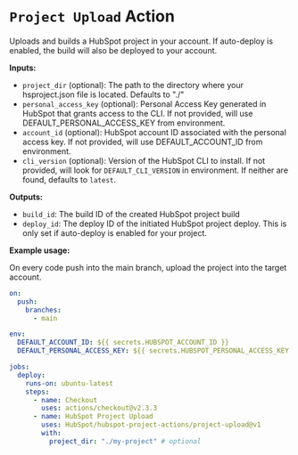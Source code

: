 # `Project Upload` Action

Uploads and builds a HubSpot project in your account. If auto-deploy is enabled, the build will also be deployed to your account.

**Inputs:**

- `project_dir` (optional): The path to the directory where your hsproject.json file is located. Defaults to "./"
- `personal_access_key` (optional): Personal Access Key generated in HubSpot that grants access to the CLI. If not provided, will use DEFAULT_PERSONAL_ACCESS_KEY from environment.
- `account_id` (optional): HubSpot account ID associated with the personal access key. If not provided, will use DEFAULT_ACCOUNT_ID from environment.
- `cli_version` (optional): Version of the HubSpot CLI to install. If not provided, will look for `DEFAULT_CLI_VERSION` in environment. If neither are found, defaults to `latest`.

**Outputs:**

- `build_id`: The build ID of the created HubSpot project build
- `deploy_id`: The deploy ID of the initiated HubSpot project deploy. This is only set if auto-deploy is enabled for your project.

**Example usage:**

On every code push into the main branch, upload the project into the target account.

```yaml
on:
  push:
    branches:
      - main

env:
  DEFAULT_ACCOUNT_ID: ${{ secrets.HUBSPOT_ACCOUNT_ID }}
  DEFAULT_PERSONAL_ACCESS_KEY: ${{ secrets.HUBSPOT_PERSONAL_ACCESS_KEY }}

jobs:
  deploy:
    runs-on: ubuntu-latest
    steps:
      - name: Checkout
        uses: actions/checkout@v2.3.3
      - name: HubSpot Project Upload
        uses: HubSpot/hubspot-project-actions/project-upload@v1
        with:
          project_dir: "./my-project" # optional
```
